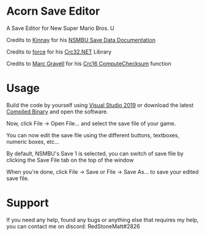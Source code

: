 # Acorn Save Editor
A Save Editor for New Super Mario Bros. U

Credits to [Kinnay](https://github.com/Kinnay) for his [NSMBU Save Data Documentation](https://github.com/Kinnay/Nintendo-File-Formats/wiki/NSMBU-Save-Data)

Credits to [force](https://www.nuget.org/profiles/force) for his [Crc32.NET](https://www.nuget.org/packages/Crc32.NET/) Library

Credits to [Marc Gravell](https://stackoverflow.com/users/23354/marc-gravell) for his [Crc16 ComputeChecksum](https://stackoverflow.com/questions/22860356/how-to-generate-a-crc-16-from-c-sharp) function

# Usage
Build the code by yourself using [Visual Studio 2019](https://visualstudio.microsoft.com/downloads/) or download the latest [Compiled Binary](https://github.com/RedStoneMatt/Acorn-SaveEditor/releases) and open the software.

Now, click File -> Open File... and select the save file of your game.

You can now edit the save file using the different buttons, textboxes, numeric boxes, etc...

By default, NSMBU's Save 1 is selected, you can switch of save file by clicking the Save File tab on the top of the window

When you're done, click File -> Save or File -> Save As... to save your edited save file.

# Support
If you need any help, found any bugs or anything else that requires my help, you can contact me on discord: RedStoneMatt#2826
